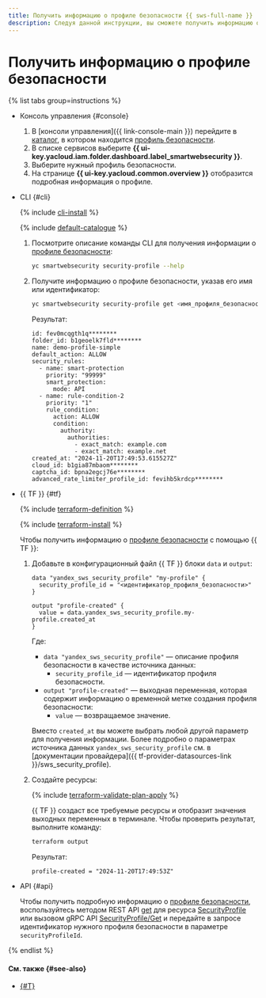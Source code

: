 ```yaml
---
title: Получить информацию о профиле безопасности {{ sws-full-name }}
description: Следуя данной инструкции, вы сможете получить информацию о профиле безопасности {{ sws-full-name }}.
---
```


# Получить информацию о профиле безопасности

{% list tabs group=instructions %}

- Консоль управления {#console}

  1. В [консоли управления]({{ link-console-main }}) перейдите в [каталог](../../resource-manager/concepts/resources-hierarchy.md#folder), в котором находится [профиль безопасности](../concepts/profiles.md).
  1. В списке сервисов выберите **{{ ui-key.yacloud.iam.folder.dashboard.label_smartwebsecurity }}**.
  1. Выберите нужный профиль безопасности.
  1. На странице **{{ ui-key.yacloud.common.overview }}** отобразится подробная информация о профиле.

- CLI {#cli}

  {% include [cli-install](../../_includes/cli-install.md) %}

  {% include [default-catalogue](../../_includes/default-catalogue.md) %}

  1. Посмотрите описание команды CLI для получения информации о [профиле безопасности](../concepts/profiles.md):

      ```bash
      yc smartwebsecurity security-profile --help
      ```

  1. Получите информацию о профиле безопасности, указав его имя или идентификатор:

      ```bash
      yc smartwebsecurity security-profile get <имя_профиля_безопасности>
      ```

      Результат:

      ```text
      id: fev0mcqgth1q********
      folder_id: b1geoelk7fld********
      name: demo-profile-simple
      default_action: ALLOW
      security_rules:
        - name: smart-protection
          priority: "99999"
          smart_protection:
            mode: API
        - name: rule-condition-2
          priority: "1"
          rule_condition:
            action: ALLOW
            condition:
              authority:
                authorities:
                  - exact_match: example.com
                  - exact_match: example.net
      created_at: "2024-11-20T17:49:53.615527Z"
      cloud_id: b1gia87mbaom********
      captcha_id: bpna2egcj76e********
      advanced_rate_limiter_profile_id: fevihb5krdcp********
      ```

- {{ TF }} {#tf}

  {% include [terraform-definition](../../_tutorials/_tutorials_includes/terraform-definition.md) %}

  {% include [terraform-install](../../_includes/terraform-install.md) %}

  Чтобы получить информацию о [профиле безопасности](../concepts/profiles.md) с помощью {{ TF }}:

  1. Добавьте в конфигурационный файл {{ TF }} блоки `data` и `output`:

     ```hcl
     data "yandex_sws_security_profile" "my-profile" {
       security_profile_id = "<идентификатор_профиля_безопасности>"
     }

     output "profile-created" {
       value = data.yandex_sws_security_profile.my-profile.created_at
     }
     ```

     Где:
     * `data "yandex_sws_security_profile"` — описание профиля безопасности в качестве источника данных:
       * `security_profile_id` — идентификатор профиля безопасности.
     * `output "profile-created"` — выходная переменная, которая содержит информацию о временной метке создания профиля безопасности:
       * `value` — возвращаемое значение.

     Вместо `created_at` вы можете выбрать любой другой параметр для получения информации. Более подробно о параметрах источника данных `yandex_sws_security_profile` см. в [документации провайдера]({{ tf-provider-datasources-link }}/sws_security_profile).

  1. Создайте ресурсы:

     {% include [terraform-validate-plan-apply](../../_tutorials/_tutorials_includes/terraform-validate-plan-apply.md) %}

     {{ TF }} создаст все требуемые ресурсы и отобразит значения выходных переменных в терминале. Чтобы проверить результат, выполните команду:

     ```bash
     terraform output
     ```

     Результат:

     ```text
     profile-created = "2024-11-20T17:49:53Z"
     ```

- API {#api}

  Чтобы получить подробную информацию о [профиле безопасности](../concepts/profiles.md), воспользуйтесь методом REST API [get](../api-ref/SecurityProfile/get.md) для ресурса [SecurityProfile](../api-ref/SecurityProfile/index.md) или вызовом gRPC API [SecurityProfile/Get](../api-ref/grpc/SecurityProfile/get.md) и передайте в запросе идентификатор нужного профиля безопасности в параметре `securityProfileId`.

{% endlist %}

#### См. также {#see-also}

* [{#T}](operation-logs.md)
